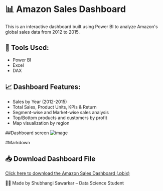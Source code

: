 # 📊 Amazon Sales Dashboard
This is an interactive dashboard built using Power BI to analyze Amazon's global sales data from 2012 to 2015.

## 🧰 Tools Used:
- Power BI
- Excel
- DAX

## 📈 Dashboard Features:
- Sales by Year (2012-2015)
- Total Sales, Product Units, KPIs & Return
- Segment-wise and Market-wise sales analysis
- Top/Bottom products and customers by profit
- Map visualization by region

##Dashboard screen
![image](https://github.com/user-attachments/assets/82ee1cd6-b1ce-49f4-a550-56bb71f6d726)

#Markdown
## 📥 Download Dashboard File

[Click here to download the Amazon Sales Dashboard (.pbix)](amazon-sales-dashboard.pbix)

👩‍💻 Made by Shubhangi Sawarkar – Data Science Student
